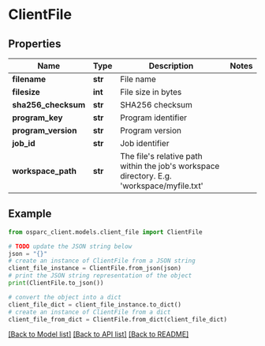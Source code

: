# ClientFile


## Properties

Name | Type | Description | Notes
------------ | ------------- | ------------- | -------------
**filename** | **str** | File name | 
**filesize** | **int** | File size in bytes | 
**sha256_checksum** | **str** | SHA256 checksum | 
**program_key** | **str** | Program identifier | 
**program_version** | **str** | Program version | 
**job_id** | **str** | Job identifier | 
**workspace_path** | **str** | The file&#39;s relative path within the job&#39;s workspace directory. E.g. &#39;workspace/myfile.txt&#39; | 

## Example

```python
from osparc_client.models.client_file import ClientFile

# TODO update the JSON string below
json = "{}"
# create an instance of ClientFile from a JSON string
client_file_instance = ClientFile.from_json(json)
# print the JSON string representation of the object
print(ClientFile.to_json())

# convert the object into a dict
client_file_dict = client_file_instance.to_dict()
# create an instance of ClientFile from a dict
client_file_from_dict = ClientFile.from_dict(client_file_dict)
```
[[Back to Model list]](../README.md#documentation-for-models) [[Back to API list]](../README.md#documentation-for-api-endpoints) [[Back to README]](../README.md)


